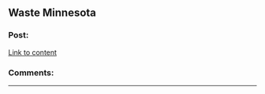 ## Waste Minnesota

### Post:

[Link to content](https://www.houzz.com/pro/customerservice9064/curbside-waste)

### Comments:

---

